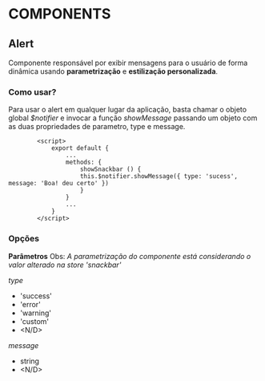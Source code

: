 # COMPONENTS

## Alert

Componente responsável por exibir mensagens para o usuário de forma dinâmica usando **parametrização** e **estilização personalizada**.


### Como usar?

Para usar o alert em qualquer lugar da aplicação, basta chamar o objeto global *$notifier* e invocar a função *showMessage* passando 
um objeto com as duas propriedades de parametro, type e message.

```
        <script>
            export default {
                ...
                methods: {
                    showSnackbar () {
                    this.$notifier.showMessage({ type: 'sucess', message: 'Boa! deu certo' })
                    }
                }
                ...
            }
        </script>
```

### Opções

**Parâmetros** Obs: *A parametrização do componente está considerando o valor alterado na store 'snackbar'*

*type*
- 'success'
- 'error'
- 'warning'
- 'custom'
- <N/D>

*message*
- string
- <N/D>
